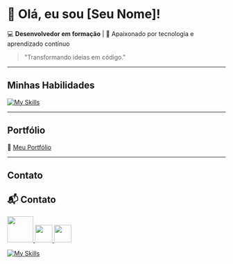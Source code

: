 # 👋 Olá, eu sou [Seu Nome]!

💻 **Desenvolvedor em formação** | 🚀 Apaixonado por tecnologia e aprendizado contínuo  

> "Transformando ideias em código."

---

## Minhas Habilidades  

[![My Skills](https://skillicons.dev/icons?i=html,css,js,c,mysql,py,figma,git,github,vscode,windows)](https://skillicons.dev)

---

## Portfólio  

🔗 [Meu Portfólio](https://seuportfolio.com)

---

## Contato  

## 📬 Contato  

<p align="left">
  <a href="mailto:seuemail@email.com">
    <img src="https://skillicons.dev/icons?i=gmail" height="60">
  </a>
  <a href="https://linkedin.com/in/rafael-sancor-dev">
    <img src="https://skillicons.dev/icons?i=linkedin" height="40">
  </a>
  <a href="https://instagram.com/rafasancor">
    <img src="https://skillicons.dev/icons?i=instagram" height="40">
  </a>
</p>



[![My Skills](https://skillicons.dev/icons?i=gmail,linkedin,instagram)](https://skillicons.dev)
